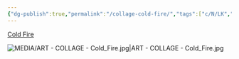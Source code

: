 ```yaml
---
{"dg-publish":true,"permalink":"/collage-cold-fire/","tags":["c/N/LK","c/flat-background","c/colour-black","c/moon","c/hand","c/fire","c/colour-blue","c/colour-red","collage/year-2023","collage/book/2023"],"created":"2024-06-28T12:56:50.000-04:00","updated":"2025-09-10T08:42:44.098-04:00"}
---
```



[Cold Fire](https://www.instagram.com/p/CnUlOM8uVCi/)

![MEDIA/ART - COLLAGE - Cold_Fire.jpg|ART - COLLAGE - Cold_Fire.jpg](/img/user/MEDIA/ART%20-%20COLLAGE%20-%20Cold_Fire.jpg)